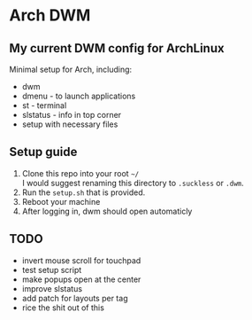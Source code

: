 # Arch DWM
## My current DWM config for ArchLinux
Minimal setup for Arch, including:
- dwm 
- dmenu - to launch applications
- st - terminal
- slstatus - info in top corner
- setup with necessary files
## Setup guide
1. Clone this repo into your root `~/`  
    I would suggest renaming this directory to `.suckless` or `.dwm`. 
2. Run the `setup.sh` that is provided.
3. Reboot your machine
4. After logging in, dwm should open automaticly

## TODO
- invert mouse scroll for touchpad
- test setup script
- make popups open at the center
- improve slstatus
- add patch for layouts per tag
- rice the shit out of this